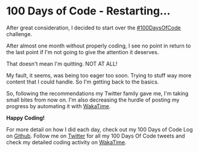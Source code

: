 # 100 Days of Code - Restarting...

After great consideration, I decided to start over the [#100DaysOfCode](../challenges/100-days-of-code.html) challenge.

After almost one month without properly coding, I see no point in return to the last point if I'm not going to give the attention it deserves.

That doesn't mean I'm quitting. NOT AT ALL!

My fault, it seems, was being too eager too soon. Trying to stuff way more content that I could handle. So I'm getting back to the basics.

So, following the recommendations my Twitter family gave me, I'm taking small bites from now on. I'm also decreasing the hurdle of posting my progress by automating it with [WakaTime](https://wakatime.com/@livialima).

**Happy Coding!**

For more detail on how I did each day, check out my 100 Days of Code Log on [Github](https://github.com/livialima/100-days-of-code). Follow me on [Twitter](https://twitter.com/search?q=%23100DaysOfCode%20%40livialimatweets&src=typed_query&f=live) for all my 100 Days Of Code tweets and check my detailed coding activity on [WakaTime](https://wakatime.com/@livialima).
